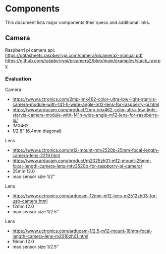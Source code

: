 # Components

This document lists major components their specs and additional links.

## Camera

Raspberri pi camera api:
https://datasheets.raspberrypi.com/camera/picamera2-manual.pdf
https://github.com/raspberrypi/picamera2/blob/main/examples/stack_raw.py

### Evaluation

Camera
- https://www.uctronics.com/2mp-imx462-color-ultra-low-light-starvis-camera-module-with-141-h-wide-angle-m12-lens-for-raspberry-pi.html
- https://www.arducam.com/product/2mp-imx462-color-ultra-low-light-starvis-camera-module-with-141h-wide-angle-m12-lens-for-raspberry-pi/
- IMX462
- 1/2.8" (6.4mm diagonal)

Lens
- https://www.uctronics.com/m12-mount-mtv2520b-25mm-focal-length-camera-lens-2219.html
- https://www.arducam.com/product/m2025zh01-m12-mount-25mm-focal-length-camera-lens-mtv2520b-for-raspberry-pi-camera/
- 25mm f2.0
- max sensor size 1/2"

Lens
- https://www.uctronics.com/arducam-12mm-m12-lens-m2512zh03-for-usb-camera.html
- 12mm f2.0
- max sensor size 1/2.5”

Lens
- https://www.uctronics.com/arducam-1/2.5-m12-mount-16mm-focal-length-camera-lens-m2016zh01.html
- 16mm f2.0
- max sensor size 1/2.5”
